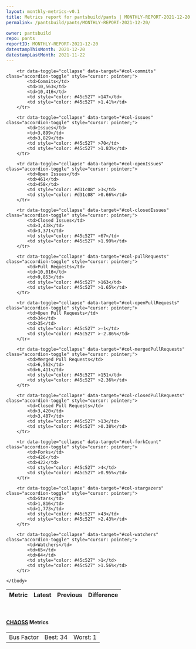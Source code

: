 ```yaml
---
layout: monthly-metrics-v0.1
title: Metrics report for pantsbuild/pants | MONTHLY-REPORT-2021-12-20 | 2021-12-20
permalink: /pantsbuild/pants/MONTHLY-REPORT-2021-12-20/

owner: pantsbuild
repo: pants
reportID: MONTHLY-REPORT-2021-12-20
datestampThisMonth: 2021-12-20
datestampLastMonth: 2021-11-22
---
```



<table class="table table-condensed" style="border-collapse:collapse;">
    <thead>
    <tr>
        <th>Metric</th>
        <th>Latest</th>
        <th>Previous</th>
        <th colspan="2" style="text-align: center;">Difference</th>
    </tr>
    </thead>
    <tbody>

        <tr data-toggle="collapse" data-target="#col-commits" class="accordion-toggle" style="cursor: pointer;">
            <td>Commits</td>
            <td>10,563</td>
            <td>10,416</td>
            <td style="color: #45c527" >147</td>
            <td style="color: #45c527" >1.41%</td>
        </tr>
        
        <tr data-toggle="collapse" data-target="#col-issues" class="accordion-toggle" style="cursor: pointer;">
            <td>Issues</td>
            <td>3,899</td>
            <td>3,829</td>
            <td style="color: #45c527" >70</td>
            <td style="color: #45c527" >1.83%</td>
        </tr>
        
        <tr data-toggle="collapse" data-target="#col-openIssues" class="accordion-toggle" style="cursor: pointer;">
            <td>Open Issues</td>
            <td>461</td>
            <td>458</td>
            <td style="color: #d31c08" >3</td>
            <td style="color: #d31c08" >0.66%</td>
        </tr>
        
        <tr data-toggle="collapse" data-target="#col-closedIssues" class="accordion-toggle" style="cursor: pointer;">
            <td>Closed Issues</td>
            <td>3,438</td>
            <td>3,371</td>
            <td style="color: #45c527" >67</td>
            <td style="color: #45c527" >1.99%</td>
        </tr>
        
        <tr data-toggle="collapse" data-target="#col-pullRequests" class="accordion-toggle" style="cursor: pointer;">
            <td>Pull Requests</td>
            <td>10,016</td>
            <td>9,853</td>
            <td style="color: #45c527" >163</td>
            <td style="color: #45c527" >1.65%</td>
        </tr>
        
        <tr data-toggle="collapse" data-target="#col-openPullRequests" class="accordion-toggle" style="cursor: pointer;">
            <td>Open Pull Requests</td>
            <td>34</td>
            <td>35</td>
            <td style="color: #45c527" >-1</td>
            <td style="color: #45c527" >-2.86%</td>
        </tr>
        
        <tr data-toggle="collapse" data-target="#col-mergedPullRequests" class="accordion-toggle" style="cursor: pointer;">
            <td>Merged Pull Requests</td>
            <td>6,562</td>
            <td>6,411</td>
            <td style="color: #45c527" >151</td>
            <td style="color: #45c527" >2.36%</td>
        </tr>
        
        <tr data-toggle="collapse" data-target="#col-closedPullRequests" class="accordion-toggle" style="cursor: pointer;">
            <td>Closed Pull Requests</td>
            <td>3,420</td>
            <td>3,407</td>
            <td style="color: #45c527" >13</td>
            <td style="color: #45c527" >0.38%</td>
        </tr>
        
        <tr data-toggle="collapse" data-target="#col-forkCount" class="accordion-toggle" style="cursor: pointer;">
            <td>Forks</td>
            <td>426</td>
            <td>422</td>
            <td style="color: #45c527" >4</td>
            <td style="color: #45c527" >0.95%</td>
        </tr>
        
        <tr data-toggle="collapse" data-target="#col-stargazers" class="accordion-toggle" style="cursor: pointer;">
            <td>Stars</td>
            <td>1,816</td>
            <td>1,773</td>
            <td style="color: #45c527" >43</td>
            <td style="color: #45c527" >2.43%</td>
        </tr>
        
        <tr data-toggle="collapse" data-target="#col-watchers" class="accordion-toggle" style="cursor: pointer;">
            <td>Watchers</td>
            <td>65</td>
            <td>64</td>
            <td style="color: #45c527" >1</td>
            <td style="color: #45c527" >1.56%</td>
        </tr>
        
    </tbody>
</table>
<br>
<h4><a target="_blank" href="https://chaoss.community/">CHAOSS</a> Metrics</h4>

<table class="table table-condensed" style="border-collapse:collapse;">
    <tbody>
        <td>Bus Factor</td>
        <td>Best: 34</td>
        <td>Worst: 1</td>
    </tbody>
</table>
